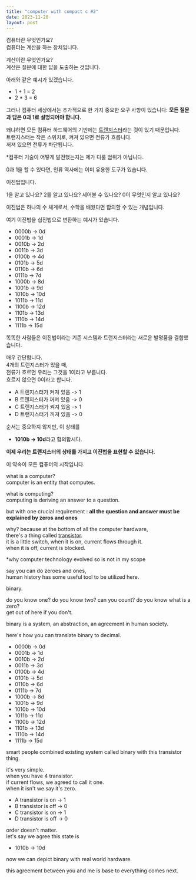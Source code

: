 ```yaml
---
title: "computer with compact c #2"
date: 2023-11-20
layout: post
---
```


컴퓨터란 무엇인가요?  
컴퓨터는 계산을 하는 장치입니다.  
  
계산이란 무엇인가요?  
계산은 질문에 대한 답을 도출하는 것입니다.  
  
아래와 같은 예시가 있겠습니다.  
- 1 + 1 = 2  
- 2 * 3 = 6  
  
그러나 컴퓨터 세상에서는 추가적으로 한 가지 중요한 요구 사항이 있습니다: **모든 질문과 답은 0과 1로 설명되어야 합니다.**  
  
왜냐하면 모든 컴퓨터 하드웨어의 기반에는 [트랜지스터]([https://en.wikipedia.org/wiki/Transister](https://en.wikipedia.org/wiki/Transistor)https://en.wikipedia.org/wiki/Transistor)라는 것이 있기 때문입니다.  
트랜지스터는 작은 스위치로, 켜져 있으면 전류가 흐릅니다.  
꺼져 있으면 전류가 차단됩니다.  
  
*컴퓨터 기술이 어떻게 발전했는지는 제가 다룰 범위가 아닙니다.  
  
0과 1을 할 수 있다면, 인류 역사에는 이미 유용한 도구가 있습니다.  
  
이진법입니다.  
  
1을 알고 있나요? 2를 알고 있나요? 세어볼 수 있나요? 0이 무엇인지 알고 있나요?  
  
이진법은 하나의 수 체계로서, 수학을 배웠다면 합의할 수 있는 개념입니다.  
  
여기 이진법을 십진법으로 변환하는 예시가 있습니다.  
- 0000b -> 0d  
- 0001b -> 1d  
- 0010b -> 2d  
- 0011b -> 3d  
- 0100b -> 4d  
- 0101b -> 5d  
- 0110b -> 6d  
- 0111b -> 7d  
- 1000b -> 8d  
- 1001b -> 9d  
- 1010b -> 10d  
- 1011b -> 11d  
- 1100b -> 12d  
- 1101b -> 13d  
- 1110b -> 14d  
- 1111b -> 15d  

    
똑똑한 사람들은 이진법이라는 기존 시스템과 트랜지스터라는 새로운 발명품을 결합했습니다.  
  
매우 간단합니다.  
4개의 트랜지스터가 있을 때,  
전류가 흐르면 우리는 그것을 1이라고 부릅니다.  
흐르지 않으면 0이라고 합니다.  
  
- A 트랜지스터가 켜져 있음 -> 1  
- B 트랜지스터가 꺼져 있음 -> 0  
- C 트랜지스터가 켜져 있음 -> 1  
- D 트랜지스터가 꺼져 있음 -> 0  
  
순서는 중요하지 않지만, 이 상태를  
- **1010b -> 10d**라고 합의합시다.  
  
**이제 우리는 트랜지스터의 상태를 가지고 이진법을 표현할 수 있습니다.**  
  
이 약속이 모든 컴퓨터의 시작입니다.  
  
what is a computer?  
computer is an entity that computes.  
  
what is computing?  
computing is deriving an answer to a question.  
  
but with one crucial requirement : **all the question and answer must be explained by zeros and ones**  
 
why? because at the bottom of all the computer hardware,   
there's a thing called [transistor]([https://en.wikipedia.org/wiki/Transister](https://en.wikipedia.org/wiki/Transistor)https://en.wikipedia.org/wiki/Transistor).  
it is a little switch, when it is on, current flows through it.  
when it is off, current is blocked.  
  
*why computer technology evolved so is not in my scope  
  
say you can do zeroes and ones,   
human history has some useful tool to be utilized here.  
  
binary.  
  
do you know one? do you know two? can you count? do you know what is a zero?  
get out of here if you don't.  
  
binary is a system, an abstraction, an agreement in human society.  
  
here's how you can translate binary to decimal.  
- 0000b -> 0d  
- 0001b -> 1d  
- 0010b -> 2d  
- 0011b -> 3d  
- 0100b -> 4d  
- 0101b -> 5d  
- 0110b -> 6d  
- 0111b -> 7d  
- 1000b -> 8d  
- 1001b -> 9d  
- 1010b -> 10d  
- 1011b -> 11d  
- 1100b -> 12d  
- 1101b -> 13d  
- 1110b -> 14d  
- 1111b -> 15d  
  
smart people combined existing system called binary with this transistor thing.  
  
it's very simple.  
when you have 4 transistor.  
if current flows, we agreed to call it one.  
when it isn't we say it's zero.  
  
- A transistor is on  -> 1  
- B transistor is off -> 0  
- C transistor is on  -> 1  
- D transistor is off -> 0  
  
order doesn't matter.  
let's say we agree this state is   
- 1010b -> 10d  
  
now we can depict binary with real world hardware.  
  
this agreement between you and me is base to everything comes next.  

  
